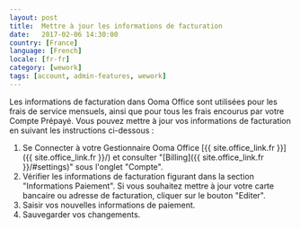 ```yaml
---
layout: post
title:  Mettre à jour les informations de facturation
date:   2017-02-06 14:30:00
country: [France]
language: [French]
locale: [fr-fr]
category: [wework]
tags: [account, admin-features, wework]
---
```


Les informations de facturation dans Ooma Office sont utilisées pour les frais de service mensuels, ainsi que pour tous les frais encourus par votre Compte Prépayé. Vous pouvez mettre à jour vos informations de facturation en suivant les instructions ci-dessous :

1. Se Connecter à votre Gestionnaire Ooma Office [{{ site.office_link.fr }}]({{ site.office_link.fr }}/) et consulter "[Billing]({{ site.office_link.fr }}/#settings)" sous l'onglet "Compte".
2. Vérifier les informations de facturation figurant dans la section "Informations Paiement". Si vous souhaitez mettre à jour votre carte bancaire ou adresse de facturation, cliquer sur le bouton "Editer".
3. Saisir vos nouvelles informations de paiement.
4. Sauvegarder vos changements.